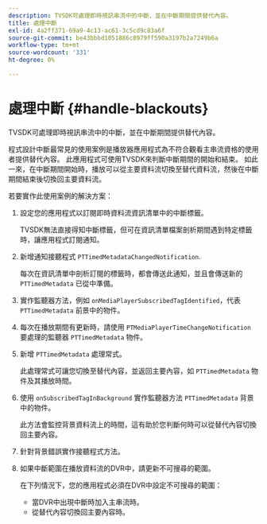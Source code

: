 ```yaml
---
description: TVSDK可處理即時視訊串流中的中斷，並在中斷期間提供替代內容。
title: 處理中斷
exl-id: 4a2ff371-69a9-4c13-ac61-3c5cd9c83a6f
source-git-commit: be43bbbd1051886c8979ff590a3197b2a7249b6a
workflow-type: tm+mt
source-wordcount: '331'
ht-degree: 0%

---
```


# 處理中斷 {#handle-blackouts}

TVSDK可處理即時視訊串流中的中斷，並在中斷期間提供替代內容。

程式設計中斷最常見的使用案例是播放器應用程式為不符合觀看主串流資格的使用者提供替代內容。 此應用程式可使用TVSDK來判斷中斷期間的開始和結束。 如此一來，在中斷期間開始時，播放可以從主要資料流切換至替代資料流，然後在中斷期間結束後切換回主要資料流。

若要實作此使用案例的解決方案：

1. 設定您的應用程式以訂閱即時資料流資訊清單中的中斷標籤。

   TVSDK無法直接得知中斷標籤，但可在資訊清單檔案剖析期間遇到特定標籤時，讓應用程式訂閱通知。
1. 新增通知接聽程式 `PTTimedMetadataChangedNotification`.

   每次在資訊清單中剖析訂閱的標籤時，都會傳送此通知，並且會傳送新的 `PTTimedMetadata` 已從中準備。

1. 實作監聽器方法，例如 `onMediaPlayerSubscribedTagIdentified`，代表 `PTTimedMetadata` 前景中的物件。

1. 每次在播放期間有更新時，請使用 `PTMediaPlayerTimeChangeNotification` 要處理的監聽器 `PTTimedMetadata` 物件。

1. 新增 `PTTimedMetadata` 處理常式。

   此處理常式可讓您切換至替代內容，並返回主要內容，如 `PTTimedMetadata` 物件及其播放時間。

1. 使用 `onSubscribedTagInBackground` 實作監聽器方法 `PTTimedMetadata` 背景中的物件。

   此方法會監控背景資料流上的時間，這有助於您判斷何時可以從替代內容切換回主要內容。

1. 針對背景錯誤實作接聽程式方法。
1. 如果中斷範圍在播放資料流的DVR中，請更新不可搜尋的範圍。

   在下列情況下，您的應用程式必須在DVR中設定不可搜尋的範圍：

   * 當DVR中出現中斷時加入主串流時。
   * 從替代內容切換回主要內容時。
